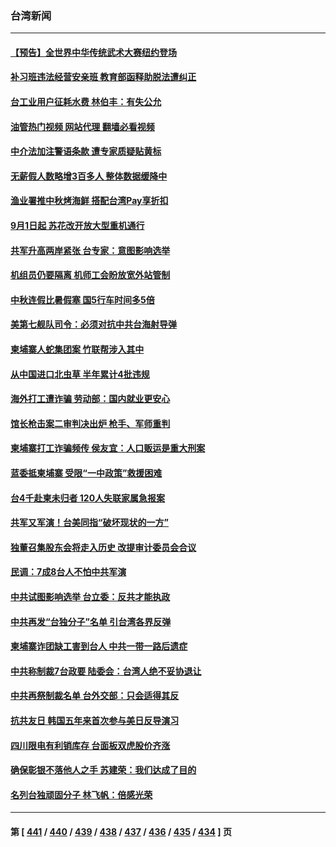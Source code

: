 ### 台湾新闻
---
#### [【预告】全世界中华传统武术大赛纽约登场](../../pages/ncid1349361/n13803223.md?08170445) 
#### [补习班违法经营安亲班 教育部函释助脱法遭纠正](../../pages/ncid1349361/n13803847.md?08170445) 
#### [台工业用户征耗水费 林伯丰：有失公允](../../pages/ncid1349361/n13803843.md?08170445) 
#### [油管热门视频 网站代理 翻墙必看视频](http://209.222.30.114:81/youtube.html?08170445)
#### [中介法加注警语条款 遭专家质疑贴黄标](../../pages/ncid1349361/n13803849.md?08170445) 
#### [无薪假人数略增3百多人 整体数据缓降中](../../pages/ncid1349361/n13803867.md?08170445) 
#### [渔业署推中秋烤海鲜 搭配台湾Pay享折扣](../../pages/ncid1349361/n13803842.md?08170445) 
#### [9月1日起 苏花改开放大型重机通行](../../pages/ncid1349361/n13803848.md?08170445) 
#### [共军升高两岸紧张 台专家：意图影响选举](../../pages/ncid1349361/n13803840.md?08170445) 
#### [机组员仍要隔离 机师工会盼放宽外站管制](../../pages/ncid1349361/n13803853.md?08170445) 
#### [中秋连假比暑假塞 国5行车时间多5倍](../../pages/ncid1349361/n13803855.md?08170445) 
#### [美第七舰队司令：必须对抗中共台海射导弹](../../pages/ncid1349361/n13803817.md?08170445) 
#### [柬埔寨人蛇集团案 竹联帮涉入其中](../../pages/ncid1349361/n13803824.md?08170445) 
#### [从中国进口北虫草 半年累计4批违规](../../pages/ncid1349361/n13803821.md?08170445) 
#### [海外打工遭诈骗 劳动部：国内就业更安心](../../pages/ncid1349361/n13803826.md?08170445) 
#### [馆长枪击案二审判决出炉 枪手、军师重判](../../pages/ncid1349361/n13803819.md?08170445) 
#### [柬埔寨打工诈骗频传 侯友宜：人口贩运是重大刑案](../../pages/ncid1349361/n13803827.md?08170445) 
#### [蓝委抵柬埔寨 受限“一中政策”救援困难](../../pages/ncid1349361/n13803828.md?08170445) 
#### [台4千赴柬未归者 120人失联家属急报案](../../pages/ncid1349361/n13803822.md?08170445) 
#### [共军又军演！台美同指“破坏现状的一方”](../../pages/ncid1349361/n13803830.md?08170445) 
#### [独董召集股东会将走入历史 改提审计委员会合议](../../pages/ncid1349361/n13803763.md?08170445) 
#### [民调：7成8台人不怕中共军演](../../pages/ncid1349361/n13803784.md?08170445) 
#### [中共试图影响选举 台立委：反共才能执政](../../pages/ncid1349361/n13803765.md?08170445) 
#### [中共再发“台独分子”名单 引台湾各界反弹](../../pages/ncid1349361/n13803594.md?08170445) 
#### [柬埔寨诈团缺工害到台人 中共一带一路后遗症](../../pages/ncid1349361/n13803767.md?08170445) 
#### [中共称制裁7台政要 陆委会：台湾人绝不妥协退让](../../pages/ncid1349361/n13803764.md?08170445) 
#### [中共再祭制裁名单 台外交部：只会适得其反](../../pages/ncid1349361/n13803760.md?08170445) 
#### [抗共友日 韩国五年来首次参与美日反导演习](../../pages/ncid1349361/n13803746.md?08170445) 
#### [四川限电有利销库存 台面板双虎股价齐涨](../../pages/ncid1349361/n13803759.md?08170445) 
#### [确保彰银不落他人之手 苏建荣：我们达成了目的](../../pages/ncid1349361/n13803757.md?08170445) 
#### [名列台独顽固分子 林飞帆：倍感光荣](../../pages/ncid1349361/n13803737.md?08170445) 

---
#### 第 [ [441](./441.md?08170445) / [440](./440.md?08170445) / [439](./439.md?08170445) / [438](./438.md?08170445) / [437](./437.md?08170445) / [436](./436.md?08170445) / [435](./435.md?08170445) / [434](./434.md?08170445) ] 页
